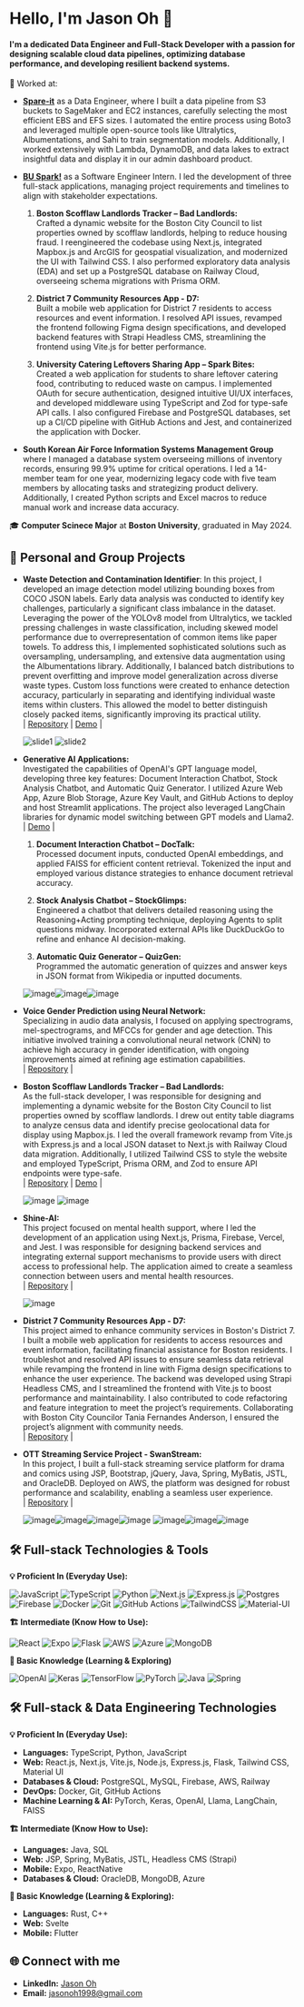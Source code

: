 # Hello, I'm Jason Oh 👋

#### I'm a dedicated Data Engineer and Full-Stack Developer with a passion for designing scalable cloud data pipelines, optimizing database performance, and developing resilient backend systems.

💼 Worked at:
- [**Spare-it**](https://www.linkedin.com/company/spareit/) as a Data Engineer, where I built a data pipeline from S3 buckets to SageMaker and EC2 instances, carefully selecting the most efficient EBS and EFS sizes. I automated the entire process using Boto3 and leveraged multiple open-source tools like Ultralytics, Albumentations, and Sahi to train segmentation models. Additionally, I worked extensively with Lambda, DynamoDB, and data lakes to extract insightful data and display it in our admin dashboard product.
- [**BU Spark!**](https://www.bu.edu/spark/) as a Software Engineer Intern. I led the development of three full-stack applications, managing project requirements and timelines to align with stakeholder expectations.

  1. **Boston Scofflaw Landlords Tracker – Bad Landlords:**  
     Crafted a dynamic website for the Boston City Council to list properties owned by scofflaw landlords, helping to reduce housing fraud. I reengineered the codebase using Next.js, integrated Mapbox.js and ArcGIS for geospatial visualization, and modernized the UI with Tailwind CSS. I also performed exploratory data analysis (EDA) and set up a PostgreSQL database on Railway Cloud, overseeing schema migrations with Prisma ORM.

  2. **District 7 Community Resources App - D7:**  
     Built a mobile web application for District 7 residents to access resources and event information. I resolved API issues, revamped the frontend following Figma design specifications, and developed backend features with Strapi Headless CMS, streamlining the frontend using Vite.js for better performance.

  3. **University Catering Leftovers Sharing App – Spark Bites:**  
     Created a web application for students to share leftover catering food, contributing to reduced waste on campus. I implemented OAuth for secure authentication, designed intuitive UI/UX interfaces, and developed middleware using TypeScript and Zod for type-safe API calls. I also configured Firebase and PostgreSQL databases, set up a CI/CD pipeline with GitHub Actions and Jest, and containerized the application with Docker.
- **South Korean Air Force Information Systems Management Group** where I managed a database system overseeing millions of inventory records, ensuring 99.9% uptime for critical operations. I led a 14-member team for one year, modernizing legacy code with five team members by allocating tasks and strategizing product delivery. Additionally, I created Python scripts and Excel macros to reduce manual work and increase data accuracy.

🎓 **Computer Scinece Major** at **Boston University**, graduated in May 2024.

## 🚀 Personal and Group Projects

- **Waste Detection and Contamination Identifier**: In this project, I developed an image detection model utilizing bounding boxes from COCO JSON labels. Early data analysis was conducted to identify key challenges, particularly a significant class imbalance in the dataset. Leveraging the power of the YOLOv8 model from Ultralytics, we tackled pressing challenges in waste classification, including skewed model performance due to overrepresentation of common items like paper towels. To address this, I implemented sophisticated solutions such as oversampling, undersampling, and extensive data augmentation using the Albumentations library. Additionally, I balanced batch distributions to prevent overfitting and improve model generalization across diverse waste types. Custom loss functions were created to enhance detection accuracy, particularly in separating and identifying individual waste items within clusters. This allowed the model to better distinguish closely packed items, significantly improving its practical utility.  
  | [Repository](https://github.com/BU-Spark/ml-spare-it-contamination/tree/dev) | [Demo](https://huggingface.co/spaces/jasonoh/spare-it) |
  
  ![slide1](https://github.com/jasonoh1998/jasonoh1998/assets/92873161/758c9e1d-3055-4132-95ec-42eb545fd19e) ![slide2](https://github.com/jasonoh1998/jasonoh1998/assets/92873161/e3794708-6f46-4a83-85ad-d14ec330fc9a)

- **Generative AI Applications:**  
  Investigated the capabilities of OpenAI's GPT language model, developing three key features: Document Interaction Chatbot, Stock Analysis Chatbot, and Automatic Quiz Generator. I utilized Azure Web App, Azure Blob Storage, Azure Key Vault, and GitHub Actions to deploy and host Streamlit applications. The project also leveraged LangChain libraries for dynamic model switching between GPT models and Llama2.  
  | [Demo](https://jasonoh-genai.azurewebsites.net/) |

  1. **Document Interaction Chatbot – DocTalk:**  
     Processed document inputs, conducted OpenAI embeddings, and applied FAISS for efficient content retrieval. Tokenized the input and employed various distance strategies to enhance document retrieval accuracy.

  2. **Stock Analysis Chatbot – StockGlimps:**  
     Engineered a chatbot that delivers detailed reasoning using the Reasoning+Acting prompting technique, deploying Agents to split questions midway. Incorporated external APIs like DuckDuckGo to refine and enhance AI decision-making.

  3. **Automatic Quiz Generator – QuizGen:**  
     Programmed the automatic generation of quizzes and answer keys in JSON format from Wikipedia or inputted documents.
     
  ![image](https://github.com/user-attachments/assets/0da1f872-ce8e-4423-b98f-ace3f6a0aad5)![image](https://github.com/user-attachments/assets/4a8eaf23-c02c-4607-bd85-6b8b6a9eff41)![image](https://github.com/user-attachments/assets/a7eea3e3-f912-4555-bde0-009b5db87820)

- **Voice Gender Prediction using Neural Network:**  
  Specializing in audio data analysis, I focused on applying spectrograms, mel-spectrograms, and MFCCs for gender and age detection. This initiative involved training a convolutional neural network (CNN) to achieve high accuracy in gender identification, with ongoing improvements aimed at refining age estimation capabilities.  
  | [Repository](https://github.com/jasonoh1998/audio-cnn-project) |

- **Boston Scofflaw Landlords Tracker – Bad Landlords:**  
  As the full-stack developer, I was responsible for designing and implementing a dynamic website for the Boston City Council to list properties owned by scofflaw landlords. I drew out entity table diagrams to analyze census data and identify precise geolocational data for display using Mapbox.js. I led the overall framework revamp from Vite.js with Express.js and a local JSON dataset to Next.js with Railway Cloud data migration. Additionally, I utilized Tailwind CSS to style the website and employed TypeScript, Prisma ORM, and Zod to ensure API endpoints were type-safe.  
  | [Repository](https://github.com/BU-Spark/se-bad-landlords/tree/dev) | [Demo](https://deploy-preview-20--bad-landlords-qa.netlify.app/map) |
  
  ![image](https://github.com/jasonoh1998/jasonoh1998/assets/92873161/e1030195-894e-4e7b-b1a3-995bc2331d20) ![image](https://github.com/jasonoh1998/jasonoh1998/assets/92873161/53cd8ec6-bfac-4077-a172-102e4cccf80d)

- **Shine-AI:**  
  This project focused on mental health support, where I led the development of an application using Next.js, Prisma, Firebase, Vercel, and Jest. I was responsible for designing backend services and integrating external support mechanisms to provide users with direct access to professional help. The application aimed to create a seamless connection between users and mental health resources.  
  | [Repository](https://github.com/BU-Spark/se-shine-ai) |
  
  ![image](https://github.com/jasonoh1998/jasonoh1998/assets/92873161/b70137f8-baf2-4c0a-9ed0-486a44dc609a)

- **District 7 Community Resources App - D7:**  
  This project aimed to enhance community services in Boston's District 7. I built a mobile web application for residents to access resources and event information, facilitating financial assistance for Boston residents. I troubleshot and resolved API issues to ensure seamless data retrieval while revamping the frontend in line with Figma design specifications to enhance the user experience. The backend was developed using Strapi Headless CMS, and I streamlined the frontend with Vite.js to boost performance and maintainability. I also contributed to code refactoring and feature integration to meet the project’s requirements. Collaborating with Boston City Councilor Tania Fernandes Anderson, I ensured the project’s alignment with community needs.  
  | [Repository](https://github.com/BU-Spark/se-d7-dashboard) |

- **OTT Streaming Service Project - SwanStream:**  
  In this project, I built a full-stack streaming service platform for drama and comics using JSP, Bootstrap, jQuery, Java, Spring, MyBatis, JSTL, and OracleDB. Deployed on AWS, the platform was designed for robust performance and scalability, enabling a seamless user experience.  
  | [Repository](https://github.com/jasonoh1998/swan_stream) |

  ![image](https://github.com/user-attachments/assets/31529598-a206-41d1-88f4-bdea64f945b4)![image](https://github.com/user-attachments/assets/d108642b-b2e7-4b49-bf5a-ae6d3a6e2605)![image](https://github.com/user-attachments/assets/045605d3-8c64-4a26-81d5-8b3f0b719307)![image](https://github.com/user-attachments/assets/07be2f69-293f-40b0-a91e-475f38194bdd)
  ![image](https://github.com/user-attachments/assets/9f987e60-9836-4dab-b574-5a9ee04b01a9)![image](https://github.com/user-attachments/assets/bc62b024-4e7d-458f-a14b-60d025a88719)![image](https://github.com/user-attachments/assets/ae0a6fe3-8342-4223-adbb-c4043067cd21)

## 🛠 Full-stack Technologies & Tools

**💡 Proficient In (Everyday Use):**

  ![JavaScript](https://img.shields.io/badge/javascript-%23323330.svg?style=for-the-badge&logo=javascript&logoColor=%23F7DF1E)
  ![TypeScript](https://img.shields.io/badge/typescript-%23007ACC.svg?style=for-the-badge&logo=typescript&logoColor=white)
  ![Python](https://img.shields.io/badge/python-3670A0?style=for-the-badge&logo=python&logoColor=ffdd54)
  ![Next.js](https://img.shields.io/badge/next.js-000000?style=for-the-badge&logo=nextdotjs&logoColor=white)
  ![Express.js](https://img.shields.io/badge/express.js-%23404d59.svg?style=for-the-badge&logo=express&logoColor=%2361DAFB)
  ![Postgres](https://img.shields.io/badge/postgres-%23316192.svg?style=for-the-badge&logo=postgresql&logoColor=white)
  ![Firebase](https://img.shields.io/badge/Firebase-039BE5?style=for-the-badge&logo=Firebase&logoColor=white)
  ![Docker](https://img.shields.io/badge/docker-%230db7ed.svg?style=for-the-badge&logo=docker&logoColor=white)
  ![Git](https://img.shields.io/badge/git-%23F05033.svg?style=for-the-badge&logo=git&logoColor=white)
  ![GitHub Actions](https://img.shields.io/badge/github%20actions-%232671E5.svg?style=for-the-badge&logo=githubactions&logoColor=white)
  ![TailwindCSS](https://img.shields.io/badge/tailwindcss-%2338B2AC.svg?style=for-the-badge&logo=tailwindcss&logoColor=white)
  ![Material-UI](https://img.shields.io/badge/materialui-%230081CB.svg?style=for-the-badge&logo=material-ui&logoColor=white)
  
**🏗 Intermediate (Know How to Use):**

  ![React](https://img.shields.io/badge/react-%2320232a.svg?style=for-the-badge&logo=react&logoColor=%2361DAFB)
  ![Expo](https://img.shields.io/badge/Expo-000020?style=for-the-badge&logo=expo&logoColor=white)
  ![Flask](https://img.shields.io/badge/flask-%23000.svg?style=for-the-badge&logo=flask&logoColor=white)
  ![AWS](https://img.shields.io/badge/AWS-%23FF9900.svg?style=for-the-badge&logo=amazon-aws&logoColor=white)
  ![Azure](https://img.shields.io/badge/azure-%230072C6.svg?style=for-the-badge&logo=microsoft-azure&logoColor=white)
  ![MongoDB](https://img.shields.io/badge/MongoDB-%234ea94b.svg?style=for-the-badge&logo=mongodb&logoColor=white)

  **🌱 Basic Knowledge (Learning & Exploring)**

  ![OpenAI](https://img.shields.io/badge/OpenAI-%2300A0A0.svg?style=for-the-badge&logo=openai&logoColor=white)
  ![Keras](https://img.shields.io/badge/Keras-D00000?style=for-the-badge&logo=Keras&logoColor=white)
  ![TensorFlow](https://img.shields.io/badge/TensorFlow-%23FF6F00.svg?style=for-the-badge&logo=TensorFlow&logoColor=white)
  ![PyTorch](https://img.shields.io/badge/PyTorch-%23EE4C2C.svg?style=for-the-badge&logo=PyTorch&logoColor=white)
  ![Java](https://img.shields.io/badge/java-%23ED8B00.svg?style=for-the-badge&logo=java&logoColor=white)
  ![Spring](https://img.shields.io/badge/spring-%236DB33F.svg?style=for-the-badge&logo=spring&logoColor=white)

## 🛠 Full-stack & Data Engineering Technologies

**💡 Proficient In (Everyday Use):**

- **Languages:** TypeScript, Python, JavaScript
- **Web:** React.js, Next.js, Vite.js, Node.js, Express.js, Flask, Tailwind CSS, Material UI
- **Databases & Cloud:** PostgreSQL, MySQL, Firebase, AWS, Railway
- **DevOps:** Docker, Git, GitHub Actions
- **Machine Learning & AI:** PyTorch, Keras, OpenAI, Llama, LangChain, FAISS

**🏗 Intermediate (Know How to Use):**

- **Languages:** Java, SQL
- **Web:** JSP, Spring, MyBatis, JSTL, Headless CMS (Strapi)
- **Mobile:** Expo, ReactNative
- **Databases & Cloud:** OracleDB, MongoDB, Azure

**🌱 Basic Knowledge (Learning & Exploring):**
- **Languages:** Rust, C++
- **Web:** Svelte
- **Mobile:** Flutter

## 🌐 Connect with me
- **LinkedIn:** [Jason Oh](https://www.linkedin.com/in/cheolminoh/)
- **Email:** jasonoh1998@gmail.com
